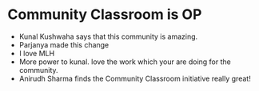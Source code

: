 # Community Classroom is OP

- Kunal Kushwaha says that this community is amazing.
- Parjanya made this change
- I love MLH
- More power to kunal. love the work which your are doing for the community.
- Anirudh Sharma finds the Community Classroom initiative really great!
